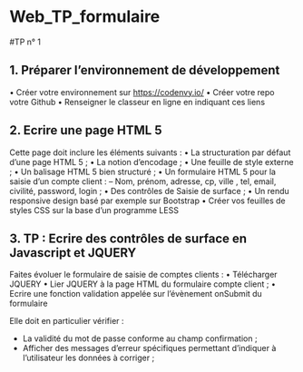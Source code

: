 # Web_TP_formulaire

#TP n° 1

## 1. Préparer l’environnement de développement
• Créer votre environnement sur https://codenvy.io/
• Créer votre repo votre Github
• Renseigner le classeur en ligne en indiquant ces liens

## 2. Ecrire une page HTML 5
Cette page doit inclure les éléments suivants :
• La structuration par défaut d’une page HTML 5 ;
• La notion d’encodage ;
• Une feuille de style externe ;
• Un balisage HTML 5 bien structuré ;
• Un formulaire HTML 5 pour la saisie d’un compte client :
– Nom, prénom, adresse, cp, ville , tel, email, civilité, password, login ;
• Des contrôles de Saisie de surface ;
• Un rendu responsive design basé par exemple sur Bootstrap
• Créer vos feuilles de styles CSS sur la base d’un programme LESS

## 3. TP : Ecrire des contrôles de surface en Javascript et JQUERY
Faites évoluer le formulaire de saisie de comptes clients :
• Télécharger JQUERY
• Lier JQUERY à la page HTML du formulaire compte client ;
• Ecrire une fonction validation appelée sur l’évènement onSubmit du formulaire

Elle doit en particulier vérifier :
- La validité du mot de passe conforme au champ confirmation ;
- Afficher des messages d’erreur spécifiques permettant d’indiquer à l’utilisateur les données à corriger ;
